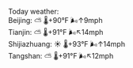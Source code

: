 Today weather:  
Beijing: ⛅️  🌡️+90°F 🌬️↑9mph  
Tianjin: ⛅️  🌡️+91°F 🌬️↖14mph  
Shijiazhuang: ☀️ 🌡️+93°F 🌬️↑14mph  
Tangshan: ⛅️  🌡️+91°F 🌬️↖12mph  
